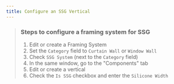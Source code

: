 ```yaml
---
title: Configure an SSG Vertical
---
```


> ### Steps to configure a framing system for SSG
> 1. Edit or create a Framing System
> 2. Set the `Category` field to `Curtain Wall` or `Window Wall`
> 3. Check `SSG System` (next to the `Category` field)
> 4. In the same window, go to the "Components" tab
> 5. Edit or create a vertical
> 6. Check the `Is SSG` checkbox and enter the `Silicone Width`